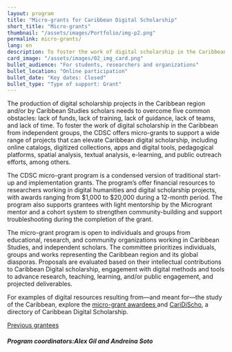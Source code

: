 ```yaml
---
layout: program
title: "Micro-grants for Caribbean Digital Scholarship"
short_title: "Micro-grants"
thumbnail: "/assets/images/Portfolio/img-p2.png"
permalink: micro-grants/
lang: en
description: To foster the work of digital scholarship in the Caribbean from independent groups, the CDSC offers micro-grants to support a wide range of projects that can elevate Caribbean digital scholarship.
card_image: "/assets/images/02_img_card.png"
bullet_audience: "For students, researchers and organizations"
bullet_location: "Online participation"
bullet_date: "Key dates: Closed"
bullet_type: "Type of support: Grant"
---
```


<!--
<div class="project-demo-btn">
        <a class="btn project-btn" href="{{site.baseurl}}/microgrant-recipients-2023/">Recipients 2023</a>        <a class="btn project-btn" href="{{site.baseurl}}/micro-grants/cfp2024/">CFP 2024–2025</a>

</div>

<hr>
<br> -->
<div class="portfolio-details">
     <p>The production of digital scholarship projects in the Caribbean region and/or by Caribbean Studies scholars needs to overcome five common obstacles: lack of funds, lack of training, lack of guidance, lack of teams, and lack of time. To foster the work of digital scholarship in the Caribbean from independent groups, the CDSC offers micro-grants to support a wide range of projects that can elevate Caribbean digital scholarship, including online catalogs, digitized collections, apps and digital tools, pedagogical platforms, spatial analysis, textual analysis, e-learning, and public outreach efforts, among others.</p>
<p>The CDSC micro-grant program is a condensed version of traditional start-up and implementation grants. The program’s offer financial resources to researchers working in digital humanities and digital scholarship projects, with awards ranging from $1,000 to $20,000 during a 12-month period. The program also supports grantees with light mentorship by the Microgrant mentor and a cohort system to strengthen community-building and support troubleshooting during the completion of the grant.</p>
<p>The micro-grant program is open to individuals and groups from educational, research, and community organizations working in Caribbean Studies, and independent scholars. The committee prioritizes individuals, groups and works representing the Caribbean region and its global diasporas. Proposals are evaluated based on their intellectual contributions to Caribbean Digital scholarship, engagement with digital methods and tools to advance research, teaching, learning, and/or public engagement, and projected deliverables. </p>
<!-- <p>Visit our <a href="/_micro-grants/cfp2024.html" target="_blank">Call for Proposals</a> for more information about eligibility and application requirements.</p> -->
<p>For examples of digital resources resulting from—and meant for—the study of the Caribbean, explore the <a href="{{site.baseurl}}/grantees-microgrants/">micro-grant awardees </a> <!--(link to beneficiaries)--> and <a href="https://thecaribbeandigital.org/caridischo/" target="_blank">CariDiScho</a>, a directory of Caribbean Digital Scholarship.</p>
 <div class="project-demo-btn">
        <a class="btn project-btn" href="{{site.baseurl}}/grantees-microgrants/">Previous grantees</a>
    </div>
<div><h5>Program coordinators:Alex Gil and Andreina Soto</h5></div>

</div>
